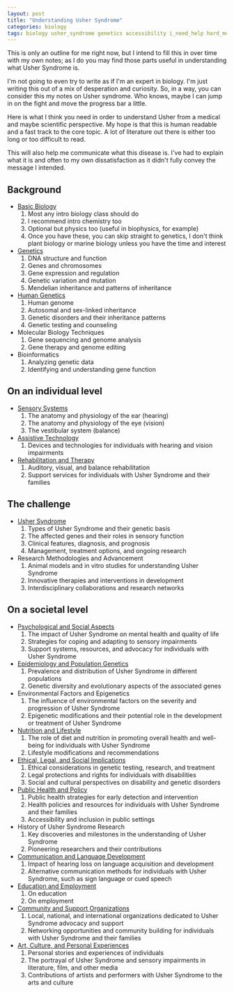 ```yaml
---
layout: post
title: "Understanding Usher Syndrome"
categories: biology
tags: biology usher_syndrome genetics accessibility i_need_help hard_mode_conditions
---
```


This is only an outline for me right now, but I intend to fill this in over time with my own notes; as I do you may find those parts useful in understanding what Usher Syndrome is.

I'm not going to even try to write as if I'm an expert in biology. I'm just writing this out of a mix of desperation and curiosity. So, in a way, you can consider this my notes on Usher syndrome. Who knows, maybe I can jump in on the fight and move the progress bar a little.

Here is what I think you need in order to understand Usher from a medical and maybe scientific perspective. My hope is that this is human readable and a fast track to the core topic. A lot of literature out there is either too long or too difficult to read.

This will also help me communicate what this disease is. I've had to explain what it is and often to my own dissatisfaction as it didn't fully convey the message I intended. 

## Background

- [Basic Biology](https://www.afterlifesong.com/biology/2023/05/01/basic-biology.html)
  1. Most any intro biology class should do
  2. I recommend intro chemistry too
  3. Optional but physics too (useful in biophysics, for example)
  4. Once you have these, you can skip straight to genetics, I don't think plant biology or marine biology unless you have the time and interest
- [Genetics](https://www.afterlifesong.com/biology/2023/05/02/genetics.html)
  1. DNA structure and function
  2. Genes and chromosomes
  3. Gene expression and regulation
  4. Genetic variation and mutation
  5. Mendelian inheritance and patterns of inheritance
- [Human Genetics](https://www.afterlifesong.com/biology/2023/05/03/human_genetics.html)
  1. Human genome
  2. Autosomal and sex-linked inheritance
  3. Genetic disorders and their inheritance patterns
  4. Genetic testing and counseling
- Molecular Biology Techniques
  1. Gene sequencing and genome analysis
  2. Gene therapy and genome editing
- Bioinformatics
  1. Analyzing genetic data
  2. Identifying and understanding gene function

## On an individual level

- [Sensory Systems](https://www.afterlifesong.com/biology/2023/05/04/sensory-systems.html)
  1. The anatomy and physiology of the ear (hearing)
  2. The anatomy and physiology of the eye (vision)
  3. The vestibular system (balance)
- [Assistive Technology](https://www.afterlifesong.com/biology/2023/04/28/assistive-technology.html)
  1. Devices and technologies for individuals with hearing and vision impairments
- [Rehabilitation and Therapy](https://www.afterlifesong.com/biology/2023/04/29/rehabilitation-and-therapy.html)
  1. Auditory, visual, and balance rehabilitation
  2. Support services for individuals with Usher Syndrome and their families

## The challenge

- [Usher Syndrome](https://www.afterlifesong.com/biology/2023/04/27/usher-syndrome.html)
  1. Types of Usher Syndrome and their genetic basis
  2. The affected genes and their roles in sensory function
  3. Clinical features, diagnosis, and prognosis
  4. Management, treatment options, and ongoing research
- Research Methodologies and Advancement
  1. Animal models and in vitro studies for understanding Usher Syndrome
  2. Innovative therapies and interventions in development
  3. Interdisciplinary collaborations and research networks

## On a societal level

- [Psychological and Social Aspects](https://www.afterlifesong.com/biology/2023/04/30/psychological-and-social-aspects.html)
  1. The impact of Usher Syndrome on mental health and quality of life
  2. Strategies for coping and adapting to sensory impairments
  3. Support systems, resources, and advocacy for individuals with Usher Syndrome
- [Epidemiology and Population Genetics](https://www.afterlifesong.com/biology/2023/05/08/epidemiology-and-population-genetics.html)
  1. Prevalence and distribution of Usher Syndrome in different populations
  2. Genetic diversity and evolutionary aspects of the associated genes
- Environmental Factors and Epigenetics
  1. The influence of environmental factors on the severity and progression of Usher Syndrome
  2. Epigenetic modifications and their potential role in the development or treatment of Usher Syndrome
- [Nutrition and Lifestyle](https://www.afterlifesong.com/biology/2023/05/10/nutrition-and-lifestyle.html)
  1. The role of diet and nutrition in promoting overall health and well-being for individuals with Usher Syndrome
  2. Lifestyle modifications and recommendations
- [Ethical, Legal, and Social Implications](https://www.afterlifesong.com/biology/2023/05/06/ethical-legal-and-social-implications.html)
  1. Ethical considerations in genetic testing, research, and treatment
  2. Legal protections and rights for individuals with disabilities
  3. Social and cultural perspectives on disability and genetic disorders
- [Public Health and Policy](https://www.afterlifesong.com/biology/2023/05/07/public-health-and-policy.html)
  1. Public health strategies for early detection and intervention
  2. Health policies and resources for individuals with Usher Syndrome and their families
  3. Accessibility and inclusion in public settings
- History of Usher Syndrome Research
  1. Key discoveries and milestones in the understanding of Usher Syndrome
  2. Pioneering researchers and their contributions
- [Communication and Language Development](https://www.afterlifesong.com/biology/2023/05/09/community-and-support-organizations.html)
  1. Impact of hearing loss on language acquisition and development
  2. Alternative communication methods for individuals with Usher Syndrome, such as sign language or cued speech
- [Education and Employment](https://www.afterlifesong.com/biology/2023/05/11/education-and-employment.html)
  1. On education
  2. On employment
- [Community and Support Organizations](https://www.afterlifesong.com/biology/2023/05/09/community-and-support-organizations.html)
  1. Local, national, and international organizations dedicated to Usher Syndrome advocacy and support
  2. Networking opportunities and community building for individuals with Usher Syndrome and their families
- [Art, Culture, and Personal Experiences](https://www.afterlifesong.com/biology/2023/05/05/art-culture-and-personal-experiences.html)
  1. Personal stories and experiences of individuals
  2. The portrayal of Usher Syndrome and sensory impairments in literature, film, and other media
  3. Contributions of artists and performers with Usher Syndrome to the arts and culture
